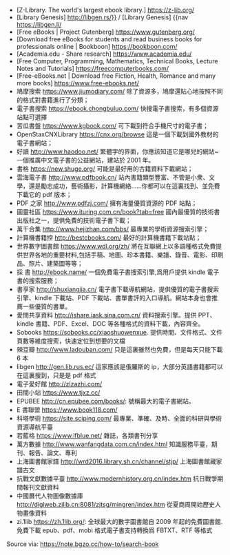 - [Z-Library. The world's largest ebook library.] https://z-lib.org/
- [Library Genesis] http://libgen.rs/}} / [Library Genesis] {{nav https://libgen.li/
- [Free eBooks | Project Gutenberg] https://www.gutenberg.org/
- [Download free eBooks for students and read business books for professionals online | Bookboon] https://bookboon.com/
- [Academia.edu - Share research] https://www.academia.edu/
- [Free Computer, Programming, Mathematics, Technical Books, Lecture Notes and Tutorials] https://freecomputerbooks.com/
- [Free-eBooks.net | Download free Fiction, Health, Romance and many more books] https://www.free-ebooks.net/
- 鳩摩搜索 https://www.jiumodiary.com/ 除了資源多，鳩摩還貼心地按照不同的格式對書籍進行了分類；
- 電子書搜索 https://ebook.chongbuluo.com/ 快搜電子書搜索，有多個資源站點可選擇
- 苦瓜書盤 https://www.kgbook.com/ 可下載到符合手機尺寸的電子書；
- OpenStaxCNXLibrary https://cnx.org/browse 這是一個下載到國外教材的電子書網站；
- 好讀 http://www.haodoo.net/ 繁體字的界面，你應該知道它是哪兒的網站~一個推廣中文電子書的公益網站，建站於 2001 年。
- 書格 https://new.shuge.org/ 可能是最好用的古籍資料下載網站；
- 雲海電子書 http://www.pdfbook.cn/ 站內書籍類型豐富、不管是小衆、文學，還是勵志成功，藝術攝影，計算機網絡……你都可以在這裏找到、並免費下載它的 pdf 版本；
- PDF 之家 http://www.pdfzj.com/ 擁有海量優質資源的 PDF 站點；
- 圖靈社區 https://www.ituring.com.cn/book?tab=free 國內最優質的技術書出版社之一，提供免費的技術電子書下載；
- 萬千合集 http://www.hejizhan.com/bbs/ 最專業的學術資源搜索引擎；
- 計算機書籍控 http://bestcbooks.com/ 最好的計算機書籍下載站點；
- 世界數字圖書館 https://www.wdl.org/zh/ 將在互聯網上以多語種格式免費提供世界各地的重要材料,包括手稿、地圖、珍本書籍、樂譜、錄音、電影、印刷品、照片、建築圖等等；
- 採 書 http://ebook.name/ 一個免費電子書搜索引擎,爲用戶提供 kindle 電子書的搜索服務；
- 書享家 http://shuxiangjia.cn/ 電子書下載導航網站，提供優質的電子書搜索引擎、kindle 下載站、PDF 下載站、書單書評的入口導航。網站本身也會推薦一些優質的書單。
- 愛問共享資料 http://ishare.iask.sina.com.cn/ 資料搜索引擎。提供 PPT、kindle 書籍、PDF、Excel、DOC 等各種格式的資料下載，內容齊全。
- Sobooks https://sobooks.cc/xiaoshuowenxue. 提供時間、文件格式、文件頁數等維度搜索，快速定位到想要的文檔
- 辣豆瓣 http://www.ladouban.com/ 只是這裏雖然也免費，但是每天只能下載 6 本
- libgen http://gen.lib.rus.ec/ 這家應該是俄羅斯的 ip，大部分英語書籍都可以在這裏搜到，只是是 pdf 格式
- 電子愛好館 http://zlzazhi.com/
- 田間小站 https://www.tjxz.cc/
- EPUBEE http://cn.epubee.com/books/: 號稱最大的電子書網站。
- E 書聯盟 https://www.book118.com/
- 科塔學術 https://site.sciping.com/ 最專業、準確、及時、全面的科研與學術資源導航平臺
- 若藍格 https://www.ifblue.net/ 雜誌，各類書刊分享
- 萬方數據 http://www.wanfangdata.com.cn/index.html 知識服務平臺，期刊、報告、論文、專利
- 上海圖書館家譜 http://wrd2016.library.sh.cn/channel/stjp/ 上海圖書館藏家譜古文
- 抗戰文獻數據平臺 http://www.modernhistory.org.cn/index.htm 抗日戰爭期間報刊文獻資料
- 中國曆代人物圖像數據庫 http://diglweb.zjlib.cn:8081/zjtsg/mingren/index.htm 從夏商周開始歷史人物畫像資料
- zi.1lib https://zh.1lib.org/: 全球最大的數字圖書館自 2009 年起的免費圖書館. 免費下載 epub、pdf、mobi 格式電子書支持轉換爲 FBTXT、RTF 等格式

Source via: https://note.bgzo.cc/how-to/search-book